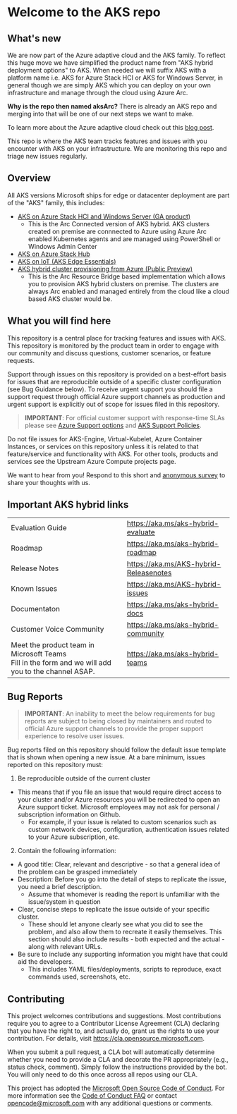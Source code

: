 # Welcome to the AKS repo

## What's new
We are now part of the Azure adaptive cloud and the AKS family. To reflect this huge move we have simplified the product name from "AKS hybrid deployment options" to AKS. 
When needed we will suffix AKS with a platform name i.e. AKS for Azure Stack HCI or AKS for Windows Server, in general though we are simply AKS which you can deploy on your own infrastructure and manage through the cloud using Azure Arc. 

**Why is the repo then named aksArc?**
There is already an AKS repo and merging into that will be one of our next steps we want to make.

To learn more about the Azure adaptive cloud check out this [blog post](https://azure.microsoft.com/blog/advancing-hybrid-cloud-to-adaptive-cloud-with-azure/).

This repo is where the AKS team tracks features and issues with you encounter with AKS on your infrastructure. We are monitoring this repo and triage new issues regularly.

## Overview

All AKS versions Microsoft ships for edge or datacenter deployment are part of the "AKS" family, this includes:
* [AKS on Azure Stack HCI and Windows Server (GA product)](https://aka.ms/aks-hybrid) 
  *  This is the Arc Connected version of AKS hybrid. AKS clusters created on premise are connnected to Azure using Azure Arc enabled Kubernetes agents and are managed using PowerShell or Windows Admin Center
* [AKS on Azure Stack Hub](https://learn.microsoft.com/azure-stack/user/azure-stack-kubernetes-aks-engine-overview)
* [AKS on IoT (AKS Edge Essentials)](https://learn.microsoft.com/en-us/azure/aks/hybrid/aks-edge-overview)
* [AKS hybrid cluster provisioning from Azure (Public Preview)](https://learn.microsoft.com/en-us/azure/aks/hybrid/aks-hybrid-preview-overview)
  * This is the Arc Resource Bridge based implementation which allows you to provision AKS hybrid clusters on premise. The clusters are always Arc enabled and managed entirely from the cloud like a cloud based AKS cluster would be. 

## What you will find here
This repository is a central place for tracking features and issues with AKS. This repository is monitored by the product team in order to engage with our community and discuss questions, customer scenarios, or feature requests.

Support through issues on this repository is provided on a best-effort basis for issues that are reproducible outside of a specific cluster configuration (see Bug Guidance below). To receive urgent support you should file a support request through official Azure support channels as production and urgent support is explicitly out of scope for issues filed in this repository.

> **IMPORTANT**: For official customer support with response-time SLAs please see
[Azure Support options][1] and [AKS Support Policies][2]. 

Do not file issues for AKS-Engine, Virtual-Kubelet, Azure Container Instances, or services on this repository unless it is related to that feature/service and functionality with AKS. For other tools, products and services see the Upstream Azure Compute projects page.

We want to hear from you! Respond to this short and [anonymous survey](https://aka.ms/AKSHCIPreviewSurvey) to share your thoughts with us.

## Important AKS hybrid links
|||
|-----|-----|
|Evaluation Guide|https://aka.ms/aks-hybrid-evaluate|
|Roadmap|https://aka.ms/aks-hybrid-roadmap|
|Release Notes|https://aka.ms/AKS-hybrid-Releasenotes|
|Known Issues|https://aka.ms/AKS-hybrid-issues|
|Documentaton|https://aka.ms/aks-hybrid-docs|
|Customer Voice Community|https://aka.ms/aks-hybrid-community|
|Meet the product team in Microsoft Teams<br>Fill in the form and we will add you to the channel ASAP.|https://aka.ms/aks-hybrid-teams|

## Bug Reports <a name="bugs"></a>

> **IMPORTANT**: An inability to meet the below requirements for bug reports are subject to being closed by maintainers and routed to official Azure support channels to provide the proper support experience to resolve user issues.

Bug reports filed on this repository should follow the default issue template
that is shown when opening a new issue. At a bare minimum, issues reported on
this repository must:

1. Be reproducible outside of the current cluster

* This means that if you file an issue that would require direct access to
  your cluster and/or Azure resources you will be redirected to open an Azure
  support ticket. Microsoft employees may not ask for personal / subscription
  information on Github.
    * For example, if your issue is related to custom scenarios such as
    custom network devices, configuration, authentication issues related to
    your Azure subscription, etc.

2. Contain the following information:

* A good title: Clear, relevant and descriptive - so that a general idea of the
  problem can be grasped immediately
* Description: Before you go into the detail of steps to replicate the issue,
  you need a brief description.
  * Assume that whomever is reading the report is unfamiliar with the
    issue/system in question
* Clear, concise steps to replicate the issue outside of your specific cluster.
  * These should let anyone clearly see what you did to see the problem, and
    also allow them to recreate it easily themselves. This section should also
    include results - both expected and the actual - along with relevant URLs.
* Be sure to include any supporting information you might have that could aid the developers.
  * This includes YAML files/deployments, scripts to reproduce, exact commands used, screenshots, etc.

[1]: https://azure.microsoft.com/support/options/
[2]: https://learn.microsoft.com/en-us/azure/aks/hybrid/support-policies

## Contributing

This project welcomes contributions and suggestions.  Most contributions require you to agree to a
Contributor License Agreement (CLA) declaring that you have the right to, and actually do, grant us
the rights to use your contribution. For details, visit https://cla.opensource.microsoft.com.

When you submit a pull request, a CLA bot will automatically determine whether you need to provide
a CLA and decorate the PR appropriately (e.g., status check, comment). Simply follow the instructions
provided by the bot. You will only need to do this once across all repos using our CLA.

This project has adopted the [Microsoft Open Source Code of Conduct](https://opensource.microsoft.com/codeofconduct/).
For more information see the [Code of Conduct FAQ](https://opensource.microsoft.com/codeofconduct/faq/) or
contact [opencode@microsoft.com](mailto:opencode@microsoft.com) with any additional questions or comments.
